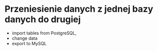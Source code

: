# Przeniesienie danych z jednej bazy danych do drugiej
- import tables from PostgreSQL,
- change data
- export to MySQL
